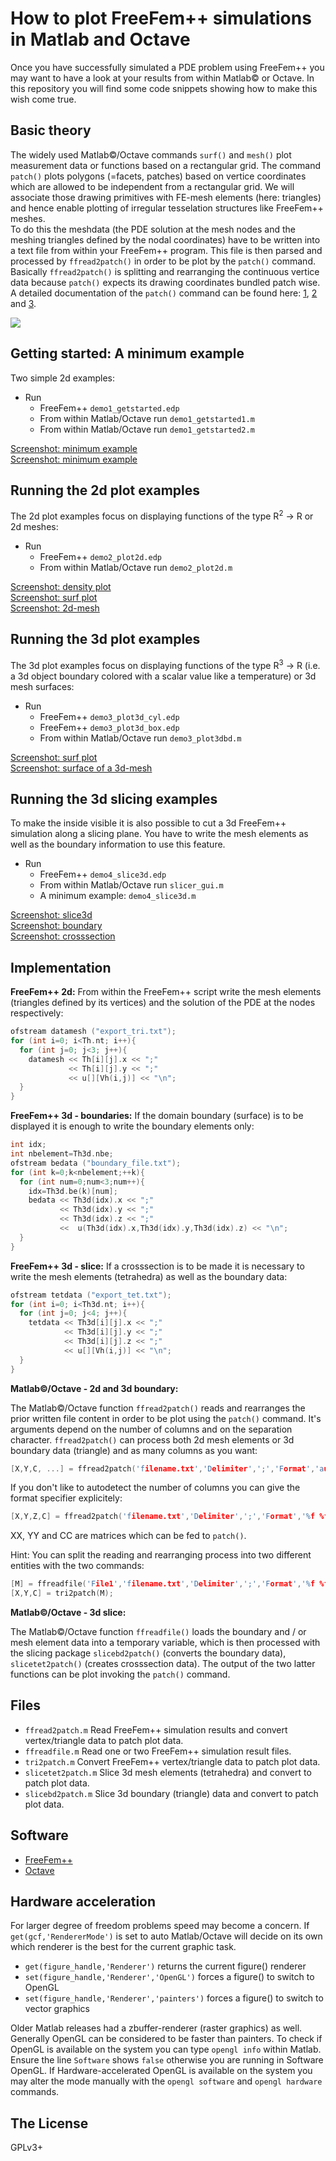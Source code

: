 # How to plot FreeFem++ simulations in Matlab and Octave

Once you have successfully simulated a PDE problem using FreeFem++ you may want to have a look at your results from within Matlab&copy; or Octave. In this repository you will find some code snippets showing how to make this wish come true.

## Basic theory

The widely used Matlab&copy;/Octave commands `surf()` and `mesh()` plot measurement data or functions based on a rectangular grid. The command `patch()` plots polygons (=facets, patches) based on vertice coordinates which are allowed to be independent from a rectangular grid. We will associate those drawing primitives with FE-mesh elements (here: triangles) and hence enable plotting of irregular tesselation structures like FreeFem++ meshes.<br>To do this the meshdata (the PDE solution at the mesh nodes and the meshing triangles defined by the nodal coordinates) have to be written into a text file from within your FreeFem++ program. This file is then parsed and processed by `ffread2patch()` in order to be plot by the `patch()` command. Basically `ffread2patch()` is splitting and rearranging the continuous vertice data because `patch()` expects its drawing coordinates bundled patch wise. A detailed documentation of the `patch()` command can be found here: [1](https://de.mathworks.com/help/matlab/ref/patch.html), [2](https://de.mathworks.com/help/matlab/visualize/introduction-to-patch-objects.html) and [3](https://de.mathworks.com/help/matlab/creating_plots/how-patch-data-relates-to-a-colormap.html).

![](https://raw.githubusercontent.com/samplemaker/freefem_matlab_octave_plot/public/screenshots/3dsurf_10.png)

## Getting started: A minimum example

Two simple 2d examples:

  * Run
    * FreeFem++ `demo1_getstarted.edp`
    * From within Matlab/Octave run `demo1_getstarted1.m`
    * From within Matlab/Octave run `demo1_getstarted2.m`

[Screenshot: minimum example](https://raw.githubusercontent.com/samplemaker/freefem_matlab_octave_plot/public/screenshots/2dgetstarted1.png)  
[Screenshot: minimum example](https://raw.githubusercontent.com/samplemaker/freefem_matlab_octave_plot/public/screenshots/2dgetstarted2.png)  

## Running the 2d plot examples

The 2d plot examples focus on displaying functions of the type R<sup>2</sup> &rarr; R or 2d meshes:

  * Run
    * FreeFem++ `demo2_plot2d.edp`
    * From within Matlab/Octave run `demo2_plot2d.m`

[Screenshot: density plot](https://raw.githubusercontent.com/samplemaker/freefem_matlab_octave_plot/public/screenshots/2ddensity.png)  
[Screenshot: surf plot](https://raw.githubusercontent.com/samplemaker/freefem_matlab_octave_plot/public/screenshots/2dsurf.png)  
[Screenshot: 2d-mesh](https://raw.githubusercontent.com/samplemaker/freefem_matlab_octave_plot/public/screenshots/2dmesh.png)  

## Running the 3d plot examples

The 3d plot examples focus on displaying functions of the type R<sup>3</sup> &rarr; R (i.e. a 3d object boundary colored with a scalar value like a temperature) or 3d mesh surfaces:

  * Run
    * FreeFem++ `demo3_plot3d_cyl.edp`
    * FreeFem++ `demo3_plot3d_box.edp`
    * From within Matlab/Octave run `demo3_plot3dbd.m`

[Screenshot: surf plot](https://raw.githubusercontent.com/samplemaker/freefem_matlab_octave_plot/public/screenshots/3dsurf_2.png)  
[Screenshot: surface of a 3d-mesh](https://raw.githubusercontent.com/samplemaker/freefem_matlab_octave_plot/public/screenshots/3dmesh.png)

## Running the 3d slicing examples

To make the inside visible it is also possible to cut a 3d FreeFem++ simulation along a slicing plane. You have to write the mesh elements as well as the boundary information to use this feature.

  * Run
    * FreeFem++ `demo4_slice3d.edp`
    * From within Matlab/Octave run `slicer_gui.m`
    * A minimum example: `demo4_slice3d.m`

[Screenshot: slice3d](https://raw.githubusercontent.com/samplemaker/freefem_matlab_octave_plot/public/screenshots/3dsurf_slice7.png)  
[Screenshot: boundary](https://raw.githubusercontent.com/samplemaker/freefem_matlab_octave_plot/public/screenshots/3dsurf_slice8.png)  
[Screenshot: crosssection](https://raw.githubusercontent.com/samplemaker/freefem_matlab_octave_plot/public/screenshots/3dsurf_slice9.png)  

## Implementation

**FreeFem++ 2d:** From within the FreeFem++ script write the mesh elements (triangles defined by its vertices) and the solution of the PDE at the nodes respectively:

```cpp
ofstream datamesh ("export_tri.txt");
for (int i=0; i<Th.nt; i++){
  for (int j=0; j<3; j++){
    datamesh << Th[i][j].x << ";"
             << Th[i][j].y << ";"
             << u[][Vh(i,j)] << "\n";
  }
}
```

**FreeFem++ 3d - boundaries:** If the domain boundary (surface) is to be displayed it is enough to write the boundary elements only:

```cpp
int idx;
int nbelement=Th3d.nbe;
ofstream bedata ("boundary_file.txt");
for (int k=0;k<nbelement;++k){
  for (int num=0;num<3;num++){
    idx=Th3d.be(k)[num];
    bedata << Th3d(idx).x << ";"
           << Th3d(idx).y << ";"
           << Th3d(idx).z << ";"
           <<  u(Th3d(idx).x,Th3d(idx).y,Th3d(idx).z) << "\n";
  }
}
```

**FreeFem++ 3d - slice:** If a crosssection is to be made it is necessary to write the mesh elements (tetrahedra) as well as the boundary data:

```cpp
ofstream tetdata ("export_tet.txt");
for (int i=0; i<Th3d.nt; i++){
  for (int j=0; j<4; j++){
    tetdata << Th3d[i][j].x << ";"
            << Th3d[i][j].y << ";"
            << Th3d[i][j].z << ";"
            << u[][Vh(i,j)] << "\n";
  }
}
```

**Matlab&copy;/Octave - 2d and 3d boundary:**

The Matlab&copy;/Octave function `ffread2patch()` reads and rearranges the prior written file content in order to be plot using the `patch()` command. It's arguments depend on the number of columns and on the separation character. `ffread2patch()` can process both 2d mesh elements or 3d boundary data (triangle) and as many columns as you want:

```cpp
[X,Y,C, ...] = ffread2patch('filename.txt','Delimiter',';','Format','auto');
```
If you don't like to autodetect the number of columns you can give the format specifier explicitely:

```cpp
[X,Y,Z,C] = ffread2patch('filename.txt','Delimiter',';','Format','%f %f %f %f');
```
XX, YY and CC are matrices which can be fed to `patch()`.

Hint: You can split the reading and rearranging process into two different entities with the two commands:

```cpp
[M] = ffreadfile('File1','filename.txt','Delimiter',';','Format','%f %f %f');
[X,Y,C] = tri2patch(M);
```

**Matlab&copy;/Octave - 3d slice:**

The Matlab&copy;/Octave function `ffreadfile()` loads the boundary and / or mesh element data into a temporary variable, which is then processed with the slicing package `slicebd2patch()` (converts the boundary data), `slicetet2patch()` (creates crosssection data). The output of the two latter functions can be plot invoking the `patch()` command.

## Files

  * `ffread2patch.m` Read FreeFem++ simulation results and convert vertex/triangle data to patch plot data.
  * `ffreadfile.m` Read one or two FreeFem++ simulation result files.
  * `tri2patch.m` Convert FreeFem++ vertex/triangle data to patch plot data.
  * `slicetet2patch.m` Slice 3d mesh elements (tetrahedra) and convert to patch plot data.
  * `slicebd2patch.m` Slice 3d boundary (triangle) data and convert to patch plot data.

## Software

  * [FreeFem++][freefem]
  * [Octave][octave]

[freefem]:    http://www.freefem.org//
             "FreeFem++ solver for partial differential equations"
[octave]:     https://www.gnu.org/software/octave/
             "GNU Octave scientific programming language"

[matlab]:     https://de.mathworks.com/products/matlab.html
             "Matlab scientific programming language"

## Hardware acceleration

For larger degree of freedom problems speed may become a concern. If `get(gcf,'RendererMode')` is set to auto Matlab/Octave will decide on its own which renderer is the best for the current graphic task.

  * `get(figure_handle,'Renderer')` returns the current figure() renderer
  * `set(figure_handle,'Renderer','OpenGL')` forces a figure() to switch to OpenGL
  * `set(figure_handle,'Renderer','painters')` forces a figure() to switch to vector graphics

Older Matlab releases had a zbuffer-renderer (raster graphics) as well. Generally OpenGL can be considered to be faster than painters. To check if OpenGL is available on the system you can type `opengl info` within Matlab. Ensure the line `Software` shows `false` otherwise you are running in Software OpenGL. If Hardware-accelerated OpenGL is available on the system you may alter the mode manually with the `opengl software` and `opengl hardware` commands. 

## The License

GPLv3+

